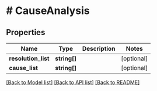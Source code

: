# # CauseAnalysis

## Properties

Name | Type | Description | Notes
------------ | ------------- | ------------- | -------------
**resolution_list** | **string[]** |  | [optional]
**cause_list** | **string[]** |  | [optional]

[[Back to Model list]](../../README.md#models) [[Back to API list]](../../README.md#endpoints) [[Back to README]](../../README.md)
